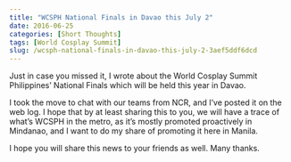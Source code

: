 ```yaml
---
title: "WCSPH National Finals in Davao this July 2"
date: 2016-06-25
categories: [Short Thoughts]
tags: [World Cosplay Summit]
slug: /wcsph-national-finals-in-davao-this-july-2-3aef5ddf6dcd
---
```


Just in case you missed it, I wrote about the World Cosplay Summit Philippines’ National Finals which will be held this year in Davao.

I took the move to chat with our teams from NCR, and I’ve posted it on the web log. I hope that by at least sharing this to you, we will have a trace of what’s WCSPH in the metro, as it’s mostly promoted proactively in Mindanao, and I want to do my share of promoting it here in Manila.

I hope you will share this news to your friends as well. Many thanks.